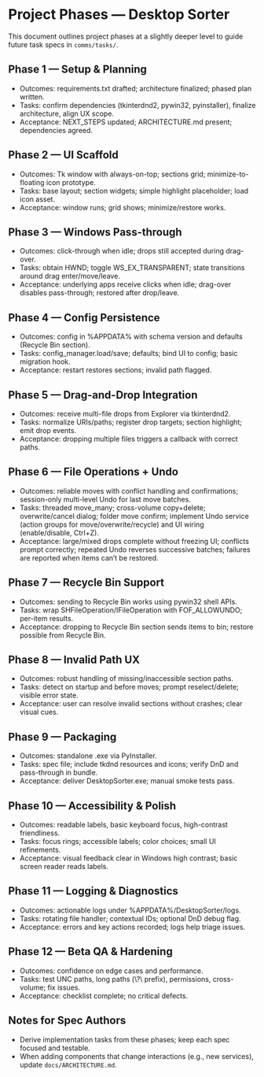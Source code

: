 # Project Phases — Desktop Sorter

This document outlines project phases at a slightly deeper level to guide future task specs in `comms/tasks/`.

## Phase 1 — Setup & Planning
- Outcomes: requirements.txt drafted; architecture finalized; phased plan written.
- Tasks: confirm dependencies (tkinterdnd2, pywin32, pyinstaller), finalize architecture, align UX scope.
- Acceptance: NEXT_STEPS updated; ARCHITECTURE.md present; dependencies agreed.

## Phase 2 — UI Scaffold
- Outcomes: Tk window with always-on-top; sections grid; minimize-to-floating icon prototype.
- Tasks: base layout; section widgets; simple highlight placeholder; load icon asset.
- Acceptance: window runs; grid shows; minimize/restore works.

## Phase 3 — Windows Pass-through
- Outcomes: click-through when idle; drops still accepted during drag-over.
- Tasks: obtain HWND; toggle WS_EX_TRANSPARENT; state transitions around drag enter/move/leave.
- Acceptance: underlying apps receive clicks when idle; drag-over disables pass-through; restored after drop/leave.

## Phase 4 — Config Persistence
- Outcomes: config in %APPDATA% with schema version and defaults (Recycle Bin section).
- Tasks: config_manager.load/save; defaults; bind UI to config; basic migration hook.
- Acceptance: restart restores sections; invalid path flagged.

## Phase 5 — Drag-and-Drop Integration
- Outcomes: receive multi-file drops from Explorer via tkinterdnd2.
- Tasks: normalize URIs/paths; register drop targets; section highlight; emit drop events.
- Acceptance: dropping multiple files triggers a callback with correct paths.

## Phase 6 — File Operations + Undo
- Outcomes: reliable moves with conflict handling and confirmations; session-only multi-level Undo for last move batches.
- Tasks: threaded move_many; cross-volume copy+delete; overwrite/cancel dialog; folder move confirm; implement Undo service (action groups for move/overwrite/recycle) and UI wiring (enable/disable, Ctrl+Z).
- Acceptance: large/mixed drops complete without freezing UI; conflicts prompt correctly; repeated Undo reverses successive batches; failures are reported when items can’t be restored.

## Phase 7 — Recycle Bin Support
- Outcomes: sending to Recycle Bin works using pywin32 shell APIs.
- Tasks: wrap SHFileOperation/IFileOperation with FOF_ALLOWUNDO; per-item results.
- Acceptance: dropping to Recycle Bin section sends items to bin; restore possible from Recycle Bin.

## Phase 8 — Invalid Path UX
- Outcomes: robust handling of missing/inaccessible section paths.
- Tasks: detect on startup and before moves; prompt reselect/delete; visible error state.
- Acceptance: user can resolve invalid sections without crashes; clear visual cues.

## Phase 9 — Packaging
- Outcomes: standalone .exe via PyInstaller.
- Tasks: spec file; include tkdnd resources and icons; verify DnD and pass-through in bundle.
- Acceptance: deliver DesktopSorter.exe; manual smoke tests pass.

## Phase 10 — Accessibility & Polish
- Outcomes: readable labels, basic keyboard focus, high-contrast friendliness.
- Tasks: focus rings; accessible labels; color choices; small UI refinements.
- Acceptance: visual feedback clear in Windows high contrast; basic screen reader reads labels.

## Phase 11 — Logging & Diagnostics
- Outcomes: actionable logs under %APPDATA%/DesktopSorter/logs.
- Tasks: rotating file handler; contextual IDs; optional DnD debug flag.
- Acceptance: errors and key actions recorded; logs help triage issues.

## Phase 12 — Beta QA & Hardening
- Outcomes: confidence on edge cases and performance.
- Tasks: test UNC paths, long paths (\\?\\ prefix), permissions, cross-volume; fix issues.
- Acceptance: checklist complete; no critical defects.

## Notes for Spec Authors
- Derive implementation tasks from these phases; keep each spec focused and testable.
- When adding components that change interactions (e.g., new services), update `docs/ARCHITECTURE.md`.
